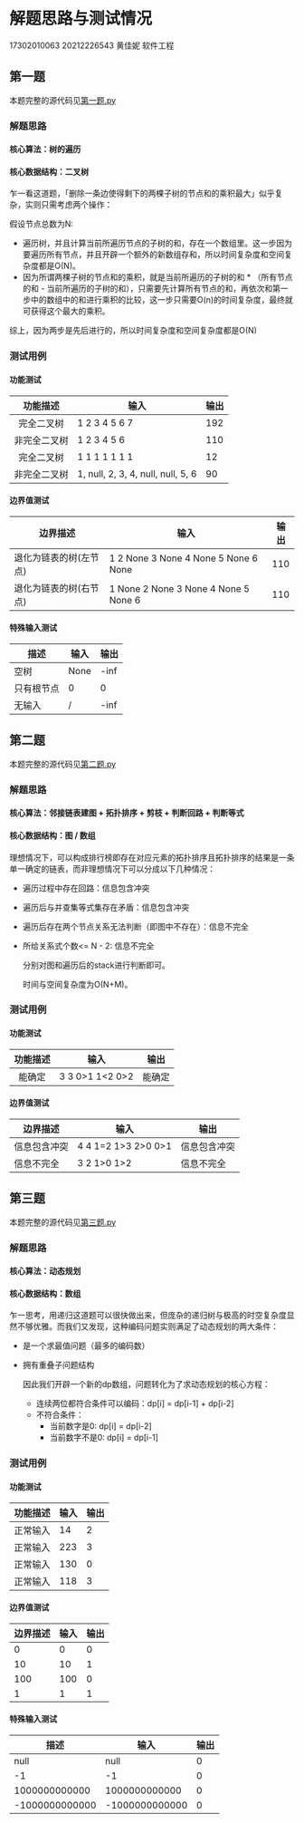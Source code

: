 # 解题思路与测试情况

17302010063 20212226543 黄佳妮 软件工程

## 第一题

本题完整的源代码见[第一题.py](./第一题.py)

### 解题思路

#### 核心算法：树的遍历

#### 核心数据结构：二叉树

乍一看这道题，「删除一条边使得剩下的两棵子树的节点和的乘积最大」似乎复杂，实则只需考虑两个操作：

假设节点总数为N:

- 遍历树，并且计算当前所遍历节点的子树的和，存在一个数组里。这一步因为要遍历所有节点，并且开辟一个额外的新数组存和，所以时间复杂度和空间复杂度都是O(N)。
- 因为所谓两棵子树的节点和的乘积，就是当前所遍历的子树的和 * （所有节点的和 - 当前所遍历的子树的和），只需要先计算所有节点的和，再依次和第一步中的数组中的和进行乘积的比较，这一步只需要O(n)的时间复杂度，最终就可获得这个最大的乘积。

综上，因为两步是先后进行的，所以时间复杂度和空间复杂度都是O(N)

### 测试用例

#### 功能测试

|   功能描述   | 输入                               | 输出 |
| :----------: | ---------------------------------- | ---- |
|  完全二叉树  | 1 2 3 4 5 6 7                      | 192  |
| 非完全二叉树 | 1 2 3 4 5 6                        | 110  |
|  完全二叉树  | 1 1 1 1 1 1 1                      | 12   |
| 非完全二叉树 | 1, null, 2, 3, 4, null, null, 5, 6 | 90   |

#### 边界值测试

| 边界描述               | 输入                                 | 输出 |
| ---------------------- | ------------------------------------ | ---- |
| 退化为链表的树(左节点) | 1 2 None 3 None 4 None 5 None 6 None | 110  |
| 退化为链表的树(右节点) | 1 None 2 None 3 None 4 None 5 None 6 | 110  |

#### 特殊输入测试

| 描述       | 输入 | 输出 |
| ---------- | ---- | ---- |
| 空树       | None | -inf |
| 只有根节点 | 0    | 0    |
| 无输入     | /    | -inf |



## 第二题

本题完整的源代码见[第二题.py](./第二题.py)

### 解题思路

#### 核心算法：邻接链表建图 + 拓扑排序 + 剪枝 + 判断回路 + 判断等式

#### 核心数据结构：图 / 数组

理想情况下，可以构成排行榜即存在对应元素的拓扑排序且拓扑排序的结果是一条单一确定的链表，而非理想情况下可以分成以下几种情况：

- 遍历过程中存在回路：信息包含冲突

- 遍历后与并查集等式集存在矛盾：信息包含冲突

- 遍历后存在两个节点关系无法判断（即图中不存在）：信息不完全

- 所给关系式个数<= N - 2: 信息不完全

  分别对图和遍历后的stack进行判断即可。

  时间与空间复杂度为O(N+M)。

### 测试用例

#### 功能测试

| 功能描述 | 输入            | 输出   |
| :------: | --------------- | ------ |
|  能确定  | 3 3 0>1 1<2 0>2 | 能确定 |

#### 边界值测试

| 边界描述     | 输入                | 输出         |
| ------------ | ------------------- | ------------ |
| 信息包含冲突 | 4 4 1=2 1>3 2>0 0>1 | 信息包含冲突 |
| 信息不完全   | 3 2 1>0 1>2         | 信息不完全   |



## 第三题

本题完整的源代码见[第三题.py](./第三题.py)

### 解题思路

#### 核心算法：动态规划

#### 核心数据结构：数组

乍一思考，用递归这道题可以很快做出来，但庞杂的递归树与极高的时空复杂度显然不够优雅。而我们又发现，这种编码问题实则满足了动态规划的两大条件：

- 是一个求最值问题（最多的编码数）

- 拥有重叠子问题结构

  因此我们开辟一个新的dp数组，问题转化为了求动态规划的核心方程：

  - 连续两位都符合条件可以编码：dp[i] = dp[i-1] + dp[i-2]
  - 不符合条件：
    - 当前数字是0: dp[i] = dp[i-2]
    - 当前数字不是0: dp[i] = dp[i-1]

### 测试用例

#### 功能测试

| 功能描述 | 输入 | 输出 |
| :------: | ---- | ---- |
| 正常输入 | 14   | 2    |
| 正常输入 | 223  | 3    |
| 正常输入 | 130  | 0    |
| 正常输入 | 118  | 3    |

#### 边界值测试

| 边界描述 | 输入 | 输出 |
| -------- | ---- | ---- |
| 0        | 0    | 0    |
| 10       | 10   | 1    |
| 100      | 100  | 0    |
| 1        | 1    | 1    |

#### 特殊输入测试

| 描述           | 输入           | 输出 |
| -------------- | -------------- | ---- |
| null           | null           | 0    |
| -1             | -1             | 0    |
| 1000000000000  | 1000000000000  | 0    |
| -1000000000000 | -1000000000000 | 0    |





